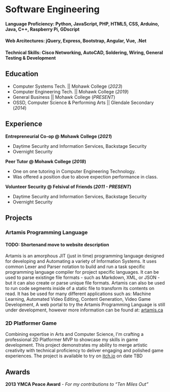 # Software Engineering

#### Language Proficiency: Python, JavaScript, PHP, HTML5, CSS, Arduino, Java, C++, Raspberry Pi, GDscript
#### Web Arcitectures: jQuery, Express, Bootstrap, Angular, Vue, .Net
#### Technical Skills: Cisco Networking, AutoCAD, Soldering, Wiring, General Testing & Development

## Education
- Computer Systems Tech. || Mohawk College (_2023_)								       		
- Computer Engineering Tech. || Mohawk College (_2019_)	 			        		
- General Business || Mohawk College (_PRESENT_)
- OSSD, Computer Science & Performing Arts || Glendale Secondary (_2014_)

## Experience
**Entrepreneurial Co-op @ Mohawk College (_2021_)**
- Daytime Security and Information Services, Backstage Security
- Overnight Security

**Peer Tutor @ Mohawk College (_2018_)**
- One on one tutoring in Computer Engineering Technology.
- Was offered a position due to above expection performance in class.

**Volunteer Security @ Felsival of Friends (_2011 - PRESENT_)**
- Daytime Security and Information Services, Backstage Security
- Overnight Security

## Projects
### Artamis Programming Language
#### TODO: Shortenand move to website description
Artamis is an amorphous JIT (just in time) programming language designed for developing and Automating a variety of Information Systems. It uses common Lexer and Parser notation to build and run a task specific programming language compiler for project specific languages. It can be used to parse existinge file formats - such as Markdown, XML, or JSON - but it can also create or parse unique file formats. Artamis can also be used to run code segments inside of a static file to transform its contents on read.
It has be used for many different applications such as: Machine Learning, Automated Video Editing, Content Generation, Video Game Development,
A web portal to try the Artamis Programming Language is still under development, however more information can be found at: [artamis.ca](https://artamis.ca/about/artamis)

### 2D Platformer Game
Combining expertise in Arts and Computer Science, I'm crafting a professional 2D Platformer MVP to showcase my skills in game development. This project demonstrates my ability to merge artistic creativity with technical proficiency to deliver engaging and polished game experiences. The project is available to try on [itch.io](https://itch.io) on date TBD

## Awards
**2013 YMCA Peace Award** - _For my contributions to “Ten Miles Out”_

